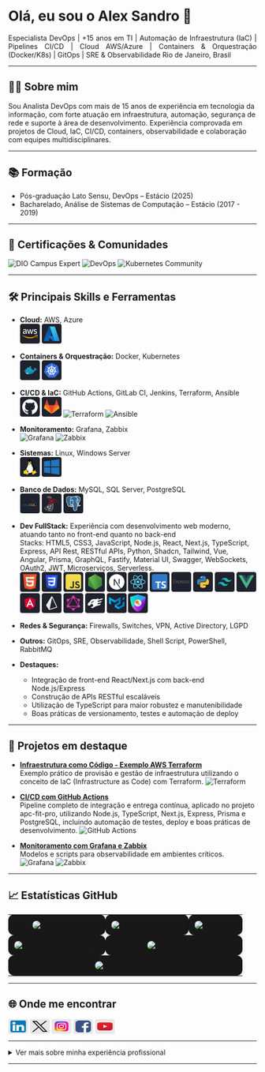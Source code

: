 <h1 align="left">Olá, eu sou o Alex Sandro 👋</h1>
<p align="justify">
Especialista DevOps | +15 anos em TI | Automação de Infraestrutura (IaC) | Pipelines CI/CD | Cloud AWS/Azure | Containers & Orquestração (Docker/K8s) | GitOps | SRE & Observabilidade  
Rio de Janeiro, Brasil
</p>

---

## 🧑‍💻 Sobre mim

Sou Analista DevOps com mais de 15 anos de experiência em tecnologia da informação, com forte atuação em infraestrutura, automação, segurança de rede e suporte à área de desenvolvimento. Experiência comprovada em projetos de Cloud, IaC, CI/CD, containers, observabilidade e colaboração com equipes multidisciplinares.

---

## 📚 Formação

- Pós-graduação Lato Sensu, DevOps – Estácio (2025)
- Bacharelado, Análise de Sistemas de Computação – Estácio (2017 - 2019)

---

## 🏅 Certificações & Comunidades

![DIO Campus Expert](https://img.shields.io/badge/DIO%20Campus%20Expert-EC407A?style=flat&logo=microsoft&logoColor=white)
![DevOps](https://img.shields.io/badge/DevOps-000000?style=flat&logo=devops&logoColor=white)
![Kubernetes Community](https://img.shields.io/badge/Kubernetes%20Community-326CE5?style=flat&logo=kubernetes&logoColor=white)

---

## 🛠️ Principais Skills e Ferramentas

<p align="left">
 
</p>

- **Cloud:** AWS, Azure  
  <img src="https://github.com/gui-bus/TechIcons/blob/main/Dark/AWS.svg" alt="AWS" width="40" height="40"/>
  <img src="https://github.com/gui-bus/TechIcons/blob/main/Dark/Azure.svg" alt="Azure" width="40" height="40"/>
- **Containers & Orquestração:** Docker, Kubernetes  
  <img src="https://github.com/gui-bus/TechIcons/blob/main/Dark/Docker.svg" alt="Docker" width="40" height="40"/>
  <img src="https://github.com/gui-bus/TechIcons/blob/main/Dark/Kubernetes.svg" alt="Kubernetes" width="40" height="40"/>
- **CI/CD & IaC:** GitHub Actions, GitLab CI, Jenkins, Terraform, Ansible  
  <img src="https://github.com/gui-bus/TechIcons/blob/main/Dark/Github.svg" alt="GitHub" width="40" height="40"/>
  <img src="https://github.com/gui-bus/TechIcons/blob/main/Dark/Gitlab.svg" alt="GitLab CI" width="40" height="40"/>
  <img src="https://cdn.worldvectorlogo.com/logos/terraform-enterprise.svg" alt="Terraform" width="40" height="40"/>
  <img src="https://cdn.worldvectorlogo.com/logos/ansible.svg" alt="Ansible" width="40" height="40"/>
- **Monitoramento:** Grafana, Zabbix  
  <img src="https://cdn.jsdelivr.net/gh/devicons/devicon/icons/grafana/grafana-original.svg" alt="Grafana" width="40" height="40"/>
  <img src="https://images.icon-icons.com/2699/PNG/512/zabbix_logo_icon_167937.png" alt="Zabbix" width="40" height="40"/>
- **Sistemas:** Linux, Windows Server  
  <img src="https://github.com/gui-bus/TechIcons/blob/main/Dark/Linux.svg" alt="Linux" width="40" height="40"/>
  <img src="https://github.com/gui-bus/TechIcons/blob/main/Dark/Windows.svg" alt="Windows" width="40" height="40"/>

- **Banco de Dados:** MySQL, SQL Server, PostgreSQL  
  <img src="https://github.com/gui-bus/TechIcons/blob/main/Dark/MySQL.svg" alt="MySQL" width="40" height="40"/>
  <img src="https://github.com/gui-bus/TechIcons/blob/main/Dark/SQL%20Server.svg" alt="SQL Server" width="40" height="40"/>
  <img alt="PostgreSQL" src="https://github.com/gui-bus/TechIcons/blob/main/Dark/Postgresql.svg" width="40" height="40"/>

- **Dev FullStack:** Experiência com desenvolvimento web moderno, atuando tanto no front-end quanto no back-end  
  Stacks: HTML5, CSS3, JavaScript, Node.js, React, Next.js, TypeScript, Express, API Rest, RESTful APIs, Python, Shadcn, Tailwind, Vue, Angular, Prisma, GraphQL, Fastify, Material UI, Swagger, WebSockets, OAuth2, JWT, Microserviços, Serverless.  
   <img src="https://github.com/gui-bus/TechIcons/blob/main/Dark/HTML.svg" alt="HTML5" width="40" height="40"/>
  <img src="https://github.com/gui-bus/TechIcons/blob/main/Dark/CSS.svg" alt="CSS" width="40" height="40"/>
  <img src="https://github.com/gui-bus/TechIcons/blob/main/Dark/Javascript.svg" alt="JavaScript" width="40" height="40"/>
  <img src="https://github.com/gui-bus/TechIcons/blob/main/Dark/NodeJS.svg" alt="Node.js" width="40" height="40"/>
  <img src="https://github.com/gui-bus/TechIcons/blob/main/Dark/NextJS.svg" alt="Next.js" width="40" height="40"/>
  <img src="https://github.com/gui-bus/TechIcons/blob/main/Dark/React.svg" alt="React" width="40" height="40"/>
  <img src="https://github.com/gui-bus/TechIcons/blob/main/Dark/Typescript.svg" alt="TypeScript" width="40" height="40"/>
  <img src="https://github.com/gui-bus/TechIcons/blob/main/Dark/ExpressJS.svg" alt="Express" width="40" height="40"/>
  <img src="https://github.com/gui-bus/TechIcons/blob/main/Dark/Python.svg" alt="Python" width="40" height="40"/>
  <img src="https://github.com/gui-bus/TechIcons/blob/main/Dark/TailwindCSS.svg" alt="Tailwind" width="40" height="40"/>
  <img src="https://github.com/gui-bus/TechIcons/blob/main/Dark/Vue.svg" alt="Vue" width="40" height="40"/>
  <img src="https://github.com/gui-bus/TechIcons/blob/main/Dark/Angular.svg" alt="Angular" width="40" height="40"/>
  <img src="https://github.com/gui-bus/TechIcons/blob/main/Dark/PrismaORM.svg" alt="Prisma" width="40" height="40"/>
  <img src="https://github.com/gui-bus/TechIcons/blob/main/Dark/GraphQL.svg" alt="GraphQL" width="40" height="40"/>
  <img src="https://github.com/gui-bus/TechIcons/blob/main/Dark/Fastify.svg" alt="Fastify" width="40" height="40"/>
  <img src="https://github.com/gui-bus/TechIcons/blob/main/Dark/Material UI.svg" alt="Material UI" width="40" height="40"/>
  <img src="https://github.com/gui-bus/TechIcons/blob/main/Dark/Next Auth.svg" alt="OAuth2" width="40" height="40"/>

- **Redes & Segurança:** Firewalls, Switches, VPN, Active Directory, LGPD
- **Outros:** GitOps, SRE, Observabilidade, Shell Script, PowerShell, RabbitMQ
- **Destaques:**
  - Integração de front-end React/Next.js com back-end Node.js/Express
  - Construção de APIs RESTful escaláveis
  - Utilização de TypeScript para maior robustez e manutenibilidade
  - Boas práticas de versionamento, testes e automação de deploy

---

## 🚀 Projetos em destaque

- [**Infraestrutura como Código - Exemplo AWS Terraform**](https://github.com/alexsrs/redmine-ai-reporter)  
  Exemplo prático de provisão e gestão de infraestrutura utilizando o conceito de IaC (Infrastructure as Code) com Terraform.
  ![Terraform](https://img.shields.io/badge/Terraform-7B42BC?style=flat&logo=terraform&logoColor=white)

- [**CI/CD com GitHub Actions**](https://github.com/alexsrs/apc-fit-pro)  
  Pipeline completo de integração e entrega contínua, aplicado no projeto apc-fit-pro, utilizando Node.js, TypeScript, Next.js, Express, Prisma e PostgreSQL, incluindo automação de testes, deploy e boas práticas de desenvolvimento.
  ![GitHub Actions](https://img.shields.io/badge/GitHub%20Actions-2088FF?style=flat&logo=github-actions&logoColor=white)

- [**Monitoramento com Grafana e Zabbix**](https://github.com/alexsrs/grafana-zabbix-monitoring)  
  Modelos e scripts para observabilidade em ambientes críticos.  
  ![Grafana](https://img.shields.io/badge/Grafana-F46800?style=flat&logo=grafana&logoColor=white)
  ![Zabbix](https://img.shields.io/badge/Zabbix-E94D2A?style=flat&logo=zabbix&logoColor=white)

---

## 📈 Estatísticas GitHub

<div align="center">
    <table style="border-spacing: 20px 10px; border: none;">
      <tr>
        <td align="center" style="background: #181818; border-radius: 12px; padding: 12px; box-shadow: 0 2px 8px #0002;">
          <img src="https://github-readme-stats.vercel.app/api?username=alexsrs&show_icons=true&theme=tokyonight" alt="GitHub Stats" style="border-radius:10px;"/>
        </td>
        <td align="center" style="background: #181818; border-radius: 12px; padding: 12px; box-shadow: 0 2px 8px #0002;">
          <img src="https://github-readme-streak-stats.herokuapp.com/?user=alexsrs&hide_border=true&theme=tokyonight" alt="GitHub Streak Stats" style="border-radius:10px;"/>
        </td>
        <td align="center" style="background: #181818; border-radius: 12px; padding: 12px; box-shadow: 0 2px 8px #0002;">
          <img src="https://github-readme-stats.vercel.app/api/top-langs/?username=alexsrs&langs_count=8&theme=tokyonight&layout=compact" alt="Top Langs" style="border-radius:10px;"/>
        </td>
      </tr>
      <tr>
        <td align="center" style="background: #181818; border-radius: 12px; padding: 12px; box-shadow: 0 2px 8px #0002;">
          <img src="http://github-profile-summary-cards.vercel.app/api/cards/most-commit-language?username=alexsrs&theme=nord_dark" alt="Most Commit Language" style="border-radius:10px;"/>
        </td>
        <td align="center" colspan="2" style="background: #181818; border-radius: 12px; padding: 12px; box-shadow: 0 2px 8px #0002;">
          <img src="http://github-profile-summary-cards.vercel.app/api/cards/profile-details?username=alexsrs&theme=nord_dark" alt="Profile Details" style="border-radius:10px;"/>
        </td>
      </tr>
      <tr>
        <td align="center" colspan="3" style="background: #181818; border-radius: 12px; padding: 12px; box-shadow: 0 2px 8px #0002;">
          <img src="https://github-profile-trophy.vercel.app/?username=alexsrs&theme=radical&column=5&no-frame=true&no-bg=false&margin-w=10&margin-h=10" alt="GitHub Trophies" style="border-radius:10px;"/>
        </td>
      </tr>
    </table>
</div>
</div>

---

## 🌐 Onde me encontrar

<p align="left">
  <a href="https://linkedin.com/in/alex4/" target="blank"><img align="center" src="https://github.com/gui-bus/TechIcons/blob/main/Light/Linkedin.svg" alt="alex4" height="30" width="40" /></a>
  <a href="https://twitter.com/alexsrs" target="blank"><img align="center" src="https://github.com/gui-bus/TechIcons/blob/main/Light/Twitter.svg" alt="alexsrs" height="30" width="40" /></a>
  <a href="https://instagram.com/alexsrs" target="blank"><img align="center" src="https://github.com/gui-bus/TechIcons/blob/main/Light/Instagram.svg" alt="alexsrs" height="30" width="40" /></a>
  <a href="https://fb.com/alexsrsouza" target="blank"><img align="center" src="https://github.com/gui-bus/TechIcons/blob/main/Light/Facebook.svg" alt="alexsrsouza" height="30" width="40" /></a>
  <a href="https://www.youtube.com/alexsrs" target="blank"><img align="center" src="https://github.com/gui-bus/TechIcons/blob/main/Light/Youtube.svg" alt="alexsrs" height="30" width="40" /></a>
</p>

---

<details>
  <summary>Ver mais sobre minha experiência profissional</summary>
  
  <!-- Aqui você pode adicionar um resumo detalhado das experiências, igual ao LinkedIn, se desejar -->
</details>

---

